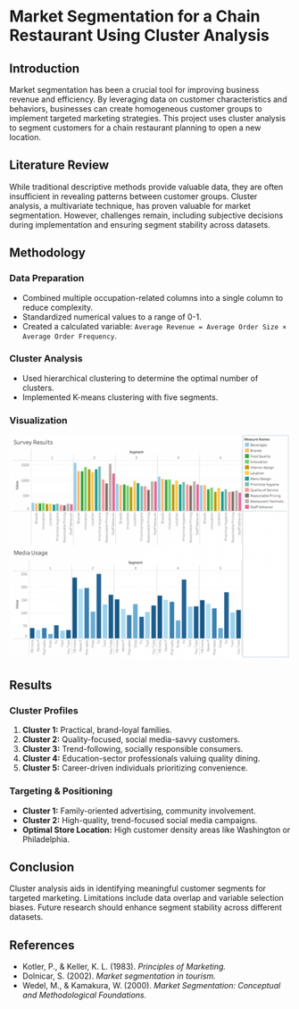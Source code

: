 # Market Segmentation for a Chain Restaurant Using Cluster Analysis

## Introduction
Market segmentation has been a crucial tool for improving business revenue and efficiency. By leveraging data on customer characteristics and behaviors, businesses can create homogeneous customer groups to implement targeted marketing strategies. This project uses cluster analysis to segment customers for a chain restaurant planning to open a new location.

## Literature Review
While traditional descriptive methods provide valuable data, they are often insufficient in revealing patterns between customer groups. Cluster analysis, a multivariate technique, has proven valuable for market segmentation. However, challenges remain, including subjective decisions during implementation and ensuring segment stability across datasets.
## Methodology
### Data Preparation
- Combined multiple occupation-related columns into a single column to reduce complexity.
- Standardized numerical values to a range of 0-1.
- Created a calculated variable: `Average Revenue = Average Order Size × Average Order Frequency`.

### Cluster Analysis
- Used hierarchical clustering to determine the optimal number of clusters.
- Implemented K-means clustering with five segments.

### Visualization
![Psychographic Dashboard](https://github.com/kartik981/Market-Segmentation-Project/blob/1da761ae09a17f44b58492fc59d4ae0c949ddcb2/Psychographic%20Dashboard.png)

## Results
### Cluster Profiles
1. **Cluster 1:** Practical, brand-loyal families.
2. **Cluster 2:** Quality-focused, social media-savvy customers.
3. **Cluster 3:** Trend-following, socially responsible consumers.
4. **Cluster 4:** Education-sector professionals valuing quality dining.
5. **Cluster 5:** Career-driven individuals prioritizing convenience.

### Targeting & Positioning
- **Cluster 1:** Family-oriented advertising, community involvement.
- **Cluster 2:** High-quality, trend-focused social media campaigns.
- **Optimal Store Location:** High customer density areas like Washington or Philadelphia.

## Conclusion
Cluster analysis aids in identifying meaningful customer segments for targeted marketing. Limitations include data overlap and variable selection biases. Future research should enhance segment stability across different datasets.

## References
- Kotler, P., & Keller, K. L. (1983). *Principles of Marketing.*
- Dolnicar, S. (2002). *Market segmentation in tourism.*
- Wedel, M., & Kamakura, W. (2000). *Market Segmentation: Conceptual and Methodological Foundations.*
